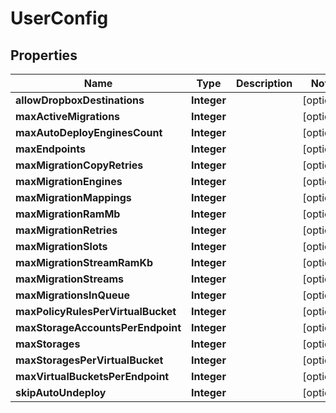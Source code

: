 
# UserConfig

## Properties
Name | Type | Description | Notes
------------ | ------------- | ------------- | -------------
**allowDropboxDestinations** | **Integer** |  |  [optional]
**maxActiveMigrations** | **Integer** |  |  [optional]
**maxAutoDeployEnginesCount** | **Integer** |  |  [optional]
**maxEndpoints** | **Integer** |  |  [optional]
**maxMigrationCopyRetries** | **Integer** |  |  [optional]
**maxMigrationEngines** | **Integer** |  |  [optional]
**maxMigrationMappings** | **Integer** |  |  [optional]
**maxMigrationRamMb** | **Integer** |  |  [optional]
**maxMigrationRetries** | **Integer** |  |  [optional]
**maxMigrationSlots** | **Integer** |  |  [optional]
**maxMigrationStreamRamKb** | **Integer** |  |  [optional]
**maxMigrationStreams** | **Integer** |  |  [optional]
**maxMigrationsInQueue** | **Integer** |  |  [optional]
**maxPolicyRulesPerVirtualBucket** | **Integer** |  |  [optional]
**maxStorageAccountsPerEndpoint** | **Integer** |  |  [optional]
**maxStorages** | **Integer** |  |  [optional]
**maxStoragesPerVirtualBucket** | **Integer** |  |  [optional]
**maxVirtualBucketsPerEndpoint** | **Integer** |  |  [optional]
**skipAutoUndeploy** | **Integer** |  |  [optional]



